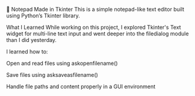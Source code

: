 📝 Notepad Made in Tkinter
This is a simple notepad-like text editor built using Python’s Tkinter library.

What I Learned
While working on this project, I explored Tkinter's Text widget for multi-line text input and went deeper into the filedialog module than I did yesterday.

I learned how to:

Open and read files using askopenfilename()

Save files using asksaveasfilename()

Handle file paths and content properly in a GUI environment
